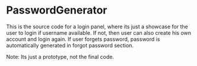 # PasswordGenerator

This is the source code for a login panel, where its just a showcase for the user to login if username available. If not, then user can also create his own account and login again. If user forgets password, password is automatically generated in forgot password section. 

Note: Its just a prototype, not the final code.
